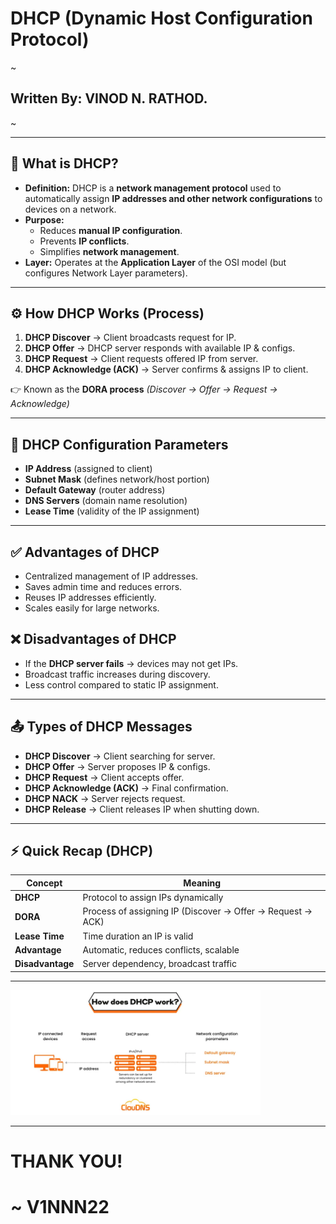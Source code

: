 # DHCP (Dynamic Host Configuration Protocol)  
~
## Written By: VINOD N. RATHOD.  
~

---

## 📌 What is DHCP?  
- **Definition:** DHCP is a **network management protocol** used to automatically assign **IP addresses and other network configurations** to devices on a network.  
- **Purpose:**  
  - Reduces **manual IP configuration**.  
  - Prevents **IP conflicts**.  
  - Simplifies **network management**.  
- **Layer:** Operates at the **Application Layer** of the OSI model (but configures Network Layer parameters).  

---

## ⚙️ How DHCP Works (Process)  
1. **DHCP Discover** → Client broadcasts request for IP.  
2. **DHCP Offer** → DHCP server responds with available IP & configs.  
3. **DHCP Request** → Client requests offered IP from server.  
4. **DHCP Acknowledge (ACK)** → Server confirms & assigns IP to client.  

👉 Known as the **DORA process** *(Discover → Offer → Request → Acknowledge)*  

---

## 📡 DHCP Configuration Parameters  
- **IP Address** (assigned to client)  
- **Subnet Mask** (defines network/host portion)  
- **Default Gateway** (router address)  
- **DNS Servers** (domain name resolution)  
- **Lease Time** (validity of the IP assignment)  

---

## ✅ Advantages of DHCP  
- Centralized management of IP addresses.  
- Saves admin time and reduces errors.  
- Reuses IP addresses efficiently.  
- Scales easily for large networks.  

## ❌ Disadvantages of DHCP  
- If the **DHCP server fails** → devices may not get IPs.  
- Broadcast traffic increases during discovery.  
- Less control compared to static IP assignment.  

---

## 📤 Types of DHCP Messages  
- **DHCP Discover** → Client searching for server.  
- **DHCP Offer** → Server proposes IP & configs.  
- **DHCP Request** → Client accepts offer.  
- **DHCP Acknowledge (ACK)** → Final confirmation.  
- **DHCP NACK** → Server rejects request.  
- **DHCP Release** → Client releases IP when shutting down.  

---

## ⚡ Quick Recap (DHCP)  

| Concept       | Meaning |
|---------------|---------|
| **DHCP**      | Protocol to assign IPs dynamically |
| **DORA**      | Process of assigning IP (Discover → Offer → Request → ACK) |
| **Lease Time**| Time duration an IP is valid |
| **Advantage** | Automatic, reduces conflicts, scalable |
| **Disadvantage** | Server dependency, broadcast traffic |

---

<img src="Assets/dhcp.webp" alt="Daigram" width="400"/>

---

# THANK YOU!  
# ~ **V1NNN22**
